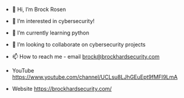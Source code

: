 - 👋 Hi, I’m Brock Rosen
- 👀 I’m interested in cybersecurity!
- 🌱 I’m currently learning python
- 💞️ I’m looking to collaborate on cybersecurity projects
- 📫 How to reach me - email brock@brockhardsecurity.com

- YouTube https://www.youtube.com/channel/UCLsu8LJhGEuEpt9fMFI9LmA
- Website https://brockhardsecurity.com/

<!---
brockhardsecurity/brockhardsecurity is a ✨ special ✨ repository because its `README.md` (this file) appears on your GitHub profile.
You can click the Preview link to take a look at your changes.
--->
